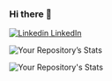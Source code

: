 ### Hi there 👋

<!--
**mandypriscilla/mandypriscilla** is a ✨ _special_ ✨ repository because its `README.md` (this file) appears on your GitHub profile.

Here are some ideas to get you started:

- 🔭 I’m currently working on ...
- 🌱 I’m currently learning ...
- 👯 I’m looking to collaborate on ...
- 🤔 I’m looking for help with ...
- 💬 Ask me about ...
- 📫 How to reach me: ...
- 😄 Pronouns: ...
- ⚡ Fun fact: ...
-->

[![Linkedin](https://img.shields.io/badge/LinkedIn-0077B5?style=for-the-badge&logo=linkedin&logoColor=white) LinkedIn](https://www.linkedin.com/in/mandypriscilla/)
&nbsp;


![Your Repository’s Stats](https://github-readme-stats.vercel.app/api?username=mandypriscilla&show_icons=true)

![Your Repository's Stats](https://github-readme-stats.vercel.app/api/top-langs/?username=mandypriscilla&theme=blue-green)
